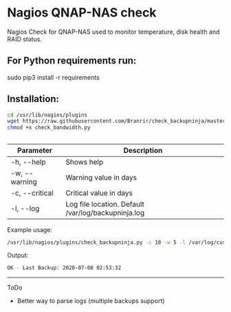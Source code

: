 # Nagios QNAP-NAS check

Nagios Check for QNAP-NAS used to monitor temperature, disk health and RAID status.

## For Python requirements run:

sudo pip3 install -r requirements

## Installation:

```bash
cd /usr/lib/nagios/plugins
wget https://raw.githubusercontent.com/Branrir/check_backupninja/master/check_backupninja.py
chmod +x check_bandwidth.py
```
## 

| Parameter | Description |
| --- | --- |
| -h, --help | Shows help |
| -w, --warning | Warning value in days |
| -c, --critical | Critical value in days |
| -l, --log | Log file location. Default /var/log/backupninja.log |

Example usage:
```bash
/usr/lib/nagios/plugins/check_backupninja.py -c 10 -w 5 -l /var/log/custom/backup.log
```
Output: 
```bash
OK - Last Backup: 2020-07-08 02:53:32
```

-------
ToDo

* Better way to parse logs (multiple backups support)
